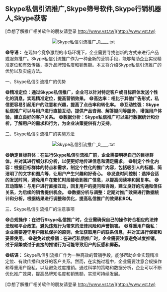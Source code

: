 ## **Skype私信引流推广,Skype筛号软件,Skype行销机器人,Skype获客**

[😍想了解推广相关软件的朋友请登录 http://www.vst.tw](http://www.vst.tw)

 <center><img src="https://vst.tw/MP4/tuiguang/png/4.png" alt="Skype私信引流推广_0____.txt"></center>

**😄导语：**
在现如今竞争激烈的市场环境下，企业需要寻找创新的方式来进行产品或服务推广。Skype私信引流推广作为一种全新的营销手段，能够帮助企业实现精准定位和有效传播，提升品牌知名度和销售额。本文将介绍Skype私信引流推广的优势以及实施方法。

一、Skype私信引流推广的优势

**😄精准定位：通过Skype私信推广，企业可以针对特定客户或目标群体发送个性化的消息，实现精准定位，提高营销效果。**
**😄高达率：相比于其他广告形式，私信更容易引起用户的注意和兴趣，提高了点击率和转化率。**
**😄互动性强：Skype私信推广可以与用户进行直接互动，提供产品咨询、解答疑问等服务，增强用户体验，建立良好的客户关系。**
**😄数据分析：Skype私信推广可以进行数据统计和分析，了解用户的需求和行为，为企业决策提供有力支持。**

二、Skype私信引流推广的实施方法

 <center><img src="https://vst.tw/MP4/tuiguang/png/3.png" alt="Skype私信引流推广_0____.txt"></center>

**😄确定目标群体：在进行Skype私信引流推广前，企业需要明确自己的目标群体，并对其进行细分和分析，以便更好地传递信息和满足需求。**
**😄制定个性化内容：根据目标群体的特点和需求，制定个性化的推广内容，包括吸引人的标题、简洁明了的文字和图片等，让用户产生兴趣和好奇心。**
**😄发送时间控制：选择合适的发送时间，避免用户在繁忙时段接收到推广信息，以提高阅读率和回复率。**
**😄互动策略：与用户进行直接互动，回复用户的提问和咨询，建立良好的沟通和信任关系，为后续的销售提供机会。**
**😄数据分析与调整：定期对推广效果进行数据统计和分析，根据结果进行调整和优化，提高私信推广的效果和ROI。**

三、Skype私信引流推广的注意事项

**😄合规操作：在进行Skype私信推广时，企业需确保自己的操作符合相应的法律法规和平台政策，避免违规行为带来的法律风险和声誉损害。**
**😄尊重用户隐私：企业需要遵守用户隐私保护的原则，合法获取用户的联系信息，并对其进行保密和妥善使用。**
**😄避免过度推销：在进行私信推广时，企业需要注意避免过度推销，过于频繁或过于直接的推销行为可能导致用户的反感和屏蔽。**

**😄结语：**
Skype私信引流推广作为一种高效的营销手段，能够帮助企业实现精准定位、有效传播和良好的客户关系。然而，在实施过程中，企业需要注意合规操作和尊重用户隐私，以及避免过度推销。通过科学的策略和数据分析，企业可以不断优化推广效果，提高品牌知名度和销售额，实现可持续发展。

[😍想了解推广相关软件的朋友请登录 http://www.vst.tw](http://www.vst.tw)



